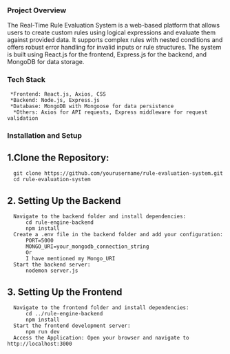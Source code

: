 ### Project Overview

The Real-Time Rule Evaluation System is a web-based platform that allows users to create custom rules using logical expressions and evaluate them against provided data. It supports complex rules with nested conditions and offers robust error handling for invalid inputs or rule structures. The system is built using React.js for the frontend, Express.js for the backend, and MongoDB for data storage.

### Tech Stack
     *Frontend: React.js, Axios, CSS
     *Backend: Node.js, Express.js
     *Database: MongoDB with Mongoose for data persistence
      *Others: Axios for API requests, Express middleware for request validation

### Installation and Setup

## 1.Clone the Repository:

      git clone https://github.com/yourusername/rule-evaluation-system.git
      cd rule-evaluation-system

## 2. Setting Up the Backend
      Navigate to the backend folder and install dependencies:
          cd rule-engine-backend
          npm install
      Create a .env file in the backend folder and add your configuration:
          PORT=5000
          MONGO_URI=your_mongodb_connection_string
          Or
          I have mentioned my Mongo_URI
      Start the backend server:
          nodemon server.js
  ## 3. Setting Up the Frontend
      Navigate to the frontend folder and install dependencies:
          cd ../rule-engine-backend
          npm install
      Start the frontend development server:
          npm run dev
      Access the Application: Open your browser and navigate to http://localhost:3000
